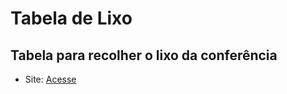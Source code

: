 # Tabela de Lixo
## Tabela para recolher o lixo da conferência
- Site: [Acesse](https://felipepinheiroregina.github.io/tabela-lixo/)
